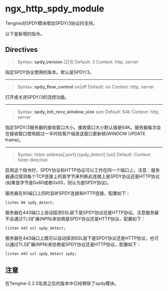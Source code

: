 # ngx_http_spdy_module

Tengine对SPDY模块增加SPDY/3协议的支持。

以下是新增的指令。

## Directives

> Syntax: **spdy_version** [2|3]
> Default: 3
> Context: http, server

指定SPDY协议使用的版本。默认是SPDY/3。

---

> Syntax: **spdy_flow_control** on|off
> Default: on
> Context: http, server


打开或关闭SPDY/3的流控功能。

---

> Syntax: **spdy_init_recv_window_size** size
> Default: 64k
> Context: http, server


指定SPDY/3服务器的接收窗口大小。接收窗口大小默认值是64K。服务器每次会在接收窗口使用超过一半时给客户端发送窗口更新帧(WINDOW UPDATE frame)。

---

> Syntax: listen address[:port] [spdy_detect] [ssl]
> Default:
> Context: listen directive


启用这个指令时，SPDY协议和HTTP协议可以工作在同一个端口上。注意：服务器通过探测每个TCP连接上的首字节来判断此连接上是SPDY协议还是HTTP协议(如果首字节是0x80或者0x00，则认为是SPDY协议)。

服务器在80端口上同时监听SPDY连接和HTTP连接，配置如下：

```
listen 80 spdy_detect;
```

服务器在443端口上自动探测SSL层下是SPDY协议还是HTTP协议。注意服务器不会通过TLS扩展(NPN)来协商是SPDY协议还是HTTP协议，配置如下：

```
listen 443 ssl spdy_detect;
```

服务器在443端口上既可以自动探测SSL层下是SPDY协议还是HTTP协议，也可以通过TLS扩展(NPN)来协商是SPDY协议还是HTTP协议，配置如下：

```
listen 443 ssl spdy_detect spdy;
```

## 注意
在Tengine-2.2.0及其之后的版本中已经移除了spdy模块。
